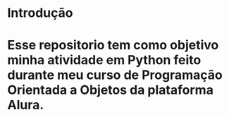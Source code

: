 <h1>Introdução<h1>

Esse repositorio tem como objetivo minha atividade em Python feito durante meu curso de Programação Orientada a Objetos da plataforma Alura.


